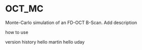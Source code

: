 # OCT_MC
Monte-Carlo simulation of an FD-OCT B-Scan.
Add description

how to use

version history
 hello martin hello uday
